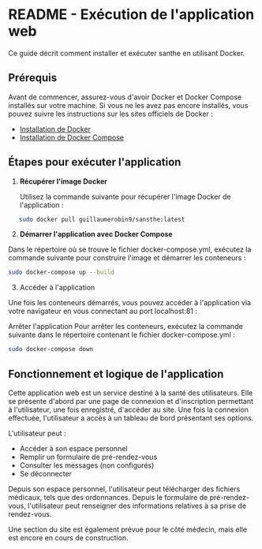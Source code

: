 # README - Exécution de l'application web

Ce guide décrit comment installer et exécuter santhe en utilisant Docker.

## Prérequis

Avant de commencer, assurez-vous d'avoir Docker et Docker Compose installés sur votre machine. Si vous ne les avez pas encore installés, vous pouvez suivre les instructions sur les sites officiels de Docker :

- [Installation de Docker](https://docs.docker.com/get-docker/)
- [Installation de Docker Compose](https://docs.docker.com/compose/install/)

## Étapes pour exécuter l'application

1. **Récupérer l'image Docker**

   Utilisez la commande suivante pour récupérer l'image Docker de l'application :

````bash
   sudo docker pull guillaumerobin9/sansthe:latest
   ````

2. **Démarrer l'application avec Docker Compose**

Dans le répertoire où se trouve le fichier docker-compose.yml, exécutez la commande suivante pour construire l'image et démarrer les conteneurs :

````bash
sudo docker-compose up --build
````

3. Accéder à l'application

Une fois les conteneurs démarrés, vous pouvez accéder à l'application via votre navigateur en vous connectant au port localhost:81 :


Arrêter l'application
Pour arrêter les conteneurs, exécutez la commande suivante dans le répertoire contenant le fichier docker-compose.yml :

````bash
sudo docker-compose down
````


## Fonctionnement et logique de l'application 

Cette application web est un service destiné à la santé des utilisateurs.
Elle se présente d'abord par une page de connexion et d'inscription permettant à l'utilisateur, une fois enregistré, d'accéder au site.
Une fois la connexion effectuée, l'utilisateur a accès à un tableau de bord présentant ses options.

L'utilisateur peut :

- Accéder à son espace personnel
- Remplir un formulaire de pré-rendez-vous
- Consulter les messages (non configurés)
- Se déconnecter

Depuis son espace personnel, l'utilisateur peut télécharger des fichiers médicaux, tels que des ordonnances.
Depuis le formulaire de pré-rendez-vous, l'utilisateur peut renseigner des informations relatives à sa prise de rendez-vous.

Une section du site est également prévue pour le côté médecin, mais elle est encore en cours de construction.